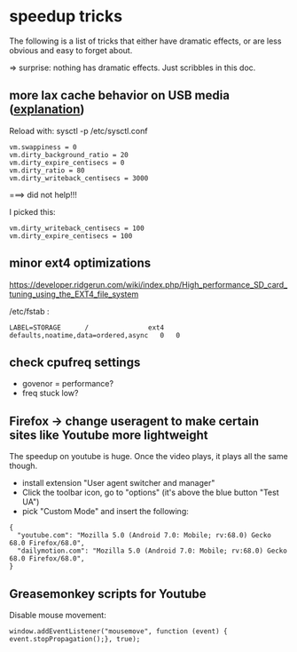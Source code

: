 speedup tricks
==============

The following is a list of tricks that either have dramatic effects, or are less obvious and easy to forget about.

=> surprise: nothing has dramatic effects. Just scribbles in this doc.

more lax cache behavior on USB media ([explanation](https://lonesysadmin.net/2013/12/22/better-linux-disk-caching-performance-vm-dirty_ratio/))
------------------------------------
Reload with: sysctl -p /etc/sysctl.conf
```
vm.swappiness = 0
vm.dirty_background_ratio = 20
vm.dirty_expire_centisecs = 0
vm.dirty_ratio = 80
vm.dirty_writeback_centisecs = 3000 
```
===> did not help!!!

I picked this:
```
vm.dirty_writeback_centisecs = 100
vm.dirty_expire_centisecs = 100
```

minor ext4 optimizations
------------------------

https://developer.ridgerun.com/wiki/index.php/High_performance_SD_card_tuning_using_the_EXT4_file_system

/etc/fstab :
```
LABEL=STORAGE      /               ext4    defaults,noatime,data=ordered,async   0   0
```

check cpufreq settings
----------------------

* govenor = performance?
* freq stuck low?

Firefox -> change useragent to make certain sites like Youtube more lightweight
------------------------------------------------------------------------------

The speedup on youtube is huge. Once the video plays, it plays all the same though.

* install extension "User agent switcher and manager"
* Click the toolbar icon, go to "options" (it's above the blue button "Test UA")
* pick "Custom Mode" and insert the following:

```
{
  "youtube.com": "Mozilla 5.0 (Android 7.0: Mobile; rv:68.0) Gecko 68.0 Firefox/68.0",
  "dailymotion.com": "Mozilla 5.0 (Android 7.0: Mobile; rv:68.0) Gecko 68.0 Firefox/68.0",
}
```

Greasemonkey scripts for Youtube
--------------------------------

Disable mouse movement:
```
window.addEventListener("mousemove", function (event) { event.stopPropagation();}, true);
```
